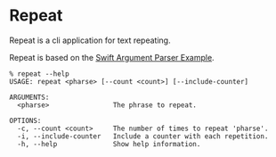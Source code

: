 # Repeat

Repeat is a cli application for text repeating.

Repeat is based on the [Swift Argument Parser Example](https://github.com/apple/swift-argument-parser/blob/doc-generation/Examples/repeat/Repeat.swift).

```
% repeat --help
USAGE: repeat <pharse> [--count <count>] [--include-counter]

ARGUMENTS:
  <pharse>                The phrase to repeat.

OPTIONS:
  -c, --count <count>     The number of times to repeat 'pharse'.
  -i, --include-counter   Include a counter with each repetition.
  -h, --help              Show help information.
```
